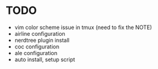 # TODO

- vim color scheme issue in tmux (need to fix the NOTE)
- airline configuration
- nerdtree plugin install
- coc configuration
- ale configuration
- auto install, setup script
